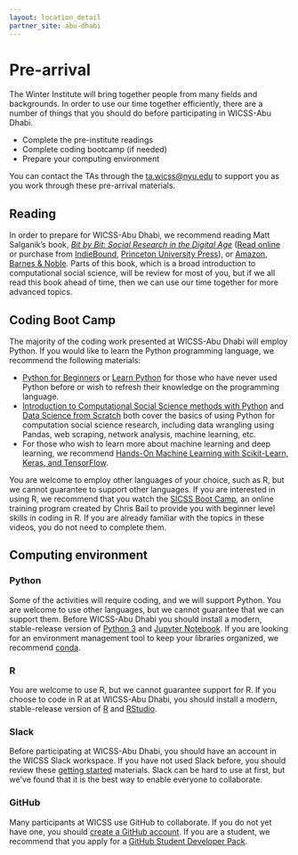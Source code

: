 ```yaml
---
layout: location_detail
partner_site: abu-dhabi
---
```


# Pre-arrival

The Winter Institute will bring together people from many fields and backgrounds. In order to use our time together efficiently, there are a number of things that you should do before participating in WICSS-Abu Dhabi.

- Complete the pre-institute readings
- Complete coding bootcamp (if needed)
- Prepare your computing environment

You can contact the TAs through the [ta.wicss@nyu.edu](mailto:ta.wicss@nyu.edu) to support you as you work through these pre-arrival materials.

## Reading

In order to prepare for WICSS-Abu Dhabi, we recommend reading Matt Salganik’s book, *[Bit by Bit: Social Research in the Digital Age](http://www.bitbybitbook.com)* ([Read online](https://www.bitbybitbook.com/en/1st-ed/preface/) or purchase from [IndieBound](https://www.indiebound.org/book/9780691158648), [Princeton University Press](https://press.princeton.edu/books/paperback/9780691196107/bit-by-bit)), or [Amazon](https://www.amazon.com/Bit-Social-Research-Digital-Age/dp/0691158649), [Barnes & Noble](https://www.barnesandnoble.com/w/bit-by-bit-matthew-salganik/1125483924). Parts of this book, which is a broad introduction to computational social science, will be review for most of you, but if we all read this book ahead of time, then we can use our time together for more advanced topics.

## Coding Boot Camp

The majority of the coding work presented at WICSS-Abu Dhabi will employ Python. If you would like to learn the Python programming language, we recommend the following materials:
- [Python for Beginners](https://www.youtube.com/watch?v=eWRfhZUzrAc&ab_channel=freeCodeCamp.org) or [Learn Python](https://www.codecademy.com/learn/learn-python-3) for those who have never used Python before or wish to refresh their knowledge on the programming language.
- [Introduction to Computational Social Science methods with Python](https://github.com/gesiscss/css_methods_python) and [Data Science from Scratch](https://www.oreilly.com/library/view/data-science-from/9781492041122/) both cover the basics of using Python for computation social science research, including data wrangling using Pandas, web scraping, network analysis, machine learning, etc.
- For those who wish to learn more about machine learning and deep learning, we recommend [Hands-On Machine Learning with Scikit-Learn, Keras, and TensorFlow](https://www.oreilly.com/library/view/hands-on-machine-learning/9781492032632/).

You are welcome to employ other languages of your choice, such as R, but we cannot guarantee to support other languages. If you are interested in using R, we recommend that you watch the [SICSS Boot Camp](https://sicss.io/boot_camp), an online training program created by Chris Bail to provide you with beginner level skills in coding in R. If you are already familiar with the topics in these videos, you do not need to complete them.

## Computing environment

### Python

Some of the activities will require coding, and we will support Python. You are welcome to use other languages, but we cannot guarantee that we can support them. Before WICSS-Abu Dhabi you should install a modern, stable-release version of [Python 3](https://www.python.org/downloads/) and [Jupyter Notebook](https://jupyter.org/install). If you are looking for an environment management tool to keep your libraries organized, we recommend [conda](https://docs.conda.io/en/latest/).

### R

You are welcome to use R, but we cannot guarantee support for R. If you choose to code in R at at WICSS-Abu Dhabi, you should install a modern, stable-release version of [R](https://www.r-project.org/) and [RStudio](https://rstudio.com/products/rstudio/download/).

### Slack

Before participating at WICSS-Abu Dhabi, you should have an account in the WICSS Slack workspace.  If you have not used Slack before, you should review these [getting started](https://slack.com/help/categories/360000049043-Getting-started) materials.  Slack can be hard to use at first, but we've found that it is the best way to enable everyone to collaborate.

### GitHub

Many participants at WICSS use GitHub to collaborate. If you do not yet have one, you should [create a GitHub account](https://github.com/join). If you are a student, we recommend that you apply for a [GitHub Student Developer Pack](https://education.github.com/pack).

